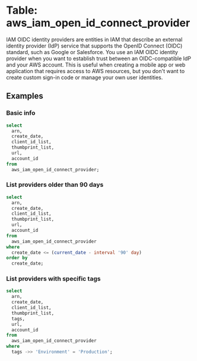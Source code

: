 # Table: aws_iam_open_id_connect_provider

IAM OIDC identity providers are entities in IAM that describe an external identity provider (IdP) service that supports the OpenID Connect (OIDC) standard, such as Google or Salesforce. You use an IAM OIDC identity provider when you want to establish trust between an OIDC-compatible IdP and your AWS account. This is useful when creating a mobile app or web application that requires access to AWS resources, but you don't want to create custom sign-in code or manage your own user identities. 

## Examples

### Basic info

```sql
select
  arn,
  create_date,
  client_id_list,
  thumbprint_list,
  url,
  account_id
from
  aws_iam_open_id_connect_provider;
```

### List providers older than 90 days

```sql
select
  arn,
  create_date,
  client_id_list,
  thumbprint_list,
  url,
  account_id
from
  aws_iam_open_id_connect_provider
where
  create_date <= (current_date - interval '90' day)
order by
  create_date;
```

### List providers with specific tags

```sql
select
  arn,
  create_date,
  client_id_list,
  thumbprint_list,
  tags,
  url,
  account_id
from 
  aws_iam_open_id_connect_provider
where 
  tags ->> 'Environment' = 'Production';
```